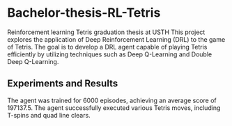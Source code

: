# Bachelor-thesis-RL-Tetris
Reinforcement learning Tetris graduation thesis at USTH
This project explores the application of Deep Reinforcement Learning (DRL) to the game of Tetris. The goal is to develop a DRL agent capable of playing Tetris efficiently by utilizing techniques such as Deep Q-Learning and Double Deep Q-Learning.

## Experiments and Results
The agent was trained for 6000 episodes, achieving an average score of 197137.5. The agent successfully executed various Tetris moves, including T-spins and quad line clears.